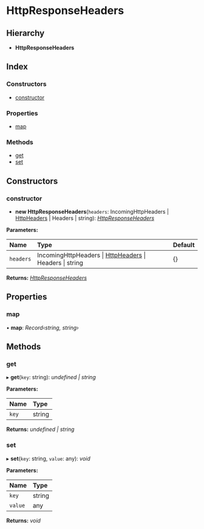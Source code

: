 # HttpResponseHeaders

## Hierarchy

* **HttpResponseHeaders**

## Index

### Constructors

* [constructor](httpresponseheaders.md#constructor)

### Properties

* [map](httpresponseheaders.md#map)

### Methods

* [get](httpresponseheaders.md#get)
* [set](httpresponseheaders.md#set)

## Constructors

### constructor

+ **new HttpResponseHeaders**\(`headers`: IncomingHttpHeaders \| [HttpHeaders](../#httpheaders) \| Headers \| string\): [_HttpResponseHeaders_](httpresponseheaders.md)

**Parameters:**

| Name | Type | Default |
| :--- | :--- | :--- |
| `headers` | IncomingHttpHeaders \| [HttpHeaders](../#httpheaders) \| Headers \| string | {} |

**Returns:** [_HttpResponseHeaders_](httpresponseheaders.md)

## Properties

### map

• **map**: _Record‹string, string›_

## Methods

### get

▸ **get**\(`key`: string\): _undefined \| string_

**Parameters:**

| Name | Type |
| :--- | :--- |
| `key` | string |

**Returns:** _undefined \| string_

### set

▸ **set**\(`key`: string, `value`: any\): _void_

**Parameters:**

| Name | Type |
| :--- | :--- |
| `key` | string |
| `value` | any |

**Returns:** _void_

